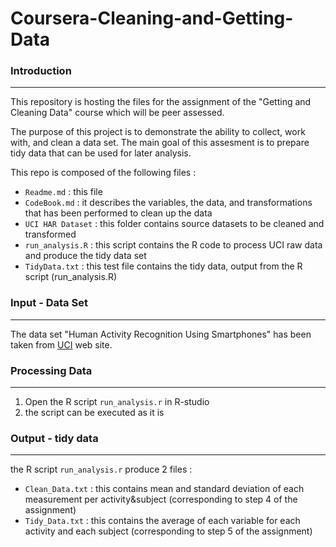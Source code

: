 Coursera-Cleaning-and-Getting-Data
==================================
### Introduction
------------
This repository is hosting the files for the assignment of the "Getting and Cleaning Data" course which will be peer assessed.

The purpose of this project is to demonstrate the ability to collect, work with, and clean a data set. The main goal of this assesment is to prepare tidy data that can be used for later analysis.

This repo is composed of the following files :
* `Readme.md` : this file
* `CodeBook.md` : it describes the variables, the data, and transformations that has been performed to clean up the data
* `UCI HAR Dataset` : this folder contains source datasets to be cleaned and transformed
* `run_analysis.R` : this script contains the R code to process UCI raw data and produce the tidy data set
* `TidyData.txt` : this test file contains the tidy data, output from the R script (run_analysis.R)

### Input - Data Set
--------------------
The data set "Human Activity Recognition Using Smartphones" has been taken from [UCI](http://archive.ics.uci.edu/ml/datasets/Human+Activity+Recognition+Using+Smartphones) web site.

### Processing Data
-------------------
1. Open the R script `run_analysis.r` in R-studio
2. the script can be executed as it is

### Output - tidy data
----------------------
the R script `run_analysis.r` produce 2 files :
* `Clean_Data.txt` : this contains mean and standard deviation of each measurement per activity&subject (corresponding to step 4 of the assignment)
* `Tidy_Data.txt` : this contains the average of each variable for each activity and each subject (corresponding to step 5 of the assignment)
